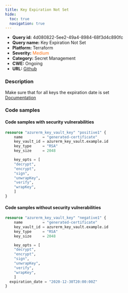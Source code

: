```yaml
---
title: Key Expiration Not Set
hide:
  toc: true
  navigation: true
---
```


-   **Query id:** 4d080822-5ee2-49a4-8984-68f3d4c890fc
-   **Query name:** Key Expiration Not Set
-   **Platform:** Terraform
-   **Severity:** <span style="color:#ff7213">Medium</span>
-   **Category:** Secret Management
-   **CWE:** Ongoing
-   **URL:** [Github](https://github.com/DataDog/kics/tree/master/assets/queries/terraform/azure/key_expiration_not_set)

### Description
Make sure that for all keys the expiration date is set<br>
[Documentation](https://registry.terraform.io/providers/hashicorp/azurerm/latest/docs/resources/key_vault_key)

### Code samples
#### Code samples with security vulnerabilities
```tf title="Positive test num. 1 - tf file" hl_lines="1"
resource "azurerm_key_vault_key" "positive1" {
    name         = "generated-certificate"
    key_vault_id = azurerm_key_vault.example.id
    key_type     = "RSA"
    key_size     = 2048

    key_opts = [
    "decrypt",
    "encrypt",
    "sign",
    "unwrapKey",
    "verify",
    "wrapKey",
    ]
}
```


#### Code samples without security vulnerabilities
```tf title="Negative test num. 1 - tf file"
resource "azurerm_key_vault_key" "negative1" {
    name         = "generated-certificate"
    key_vault_id = azurerm_key_vault.example.id
    key_type     = "RSA"
    key_size     = 2048

    key_opts = [
    "decrypt",
    "encrypt",
    "sign",
    "unwrapKey",
    "verify",
    "wrapKey",
    ]
  expiration_date = "2020-12-30T20:00:00Z"
}
```

